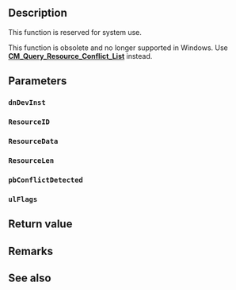 ## Description

This function is reserved for system use.

This function is obsolete and no longer supported in Windows. Use [**CM_Query_Resource_Conflict_List**](https://learn.microsoft.com/windows/win32/api/cfgmgr32/nf-cfgmgr32-cm_query_resource_conflict_list) instead.

## Parameters

### `dnDevInst`

### `ResourceID`

### `ResourceData`

### `ResourceLen`

### `pbConflictDetected`

### `ulFlags`

## Return value

## Remarks

## See also